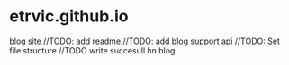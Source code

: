 # etrvic.github.io
blog site
//TODO: add readme
//TODO: add blog support api
//TODO: Set file structure
//TODO write succesull hn blog
